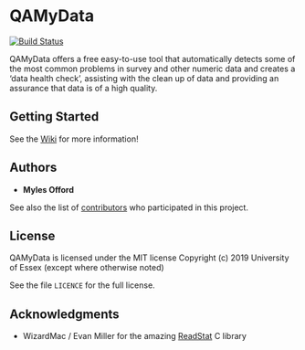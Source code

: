 # QAMyData

[![Build Status](https://travis-ci.org/ukdataservice/qamd.svg?branch=master)](https://travis-ci.org/ukdataservice/qamd)

QAMyData offers a free easy-to-use tool that automatically detects some of
the most common problems in survey and other numeric data and creates a
‘data health check’, assisting with the clean up of data and providing an
assurance that data is of a high quality.

## Getting Started

See the [Wiki] for more information!

## Authors

* **Myles Offord**

See also the list of [contributors](https://github.com/raymanns/qamd/contributors)
who participated in this project.

## License

QAMyData is licensed under the MIT license Copyright (c) 2019 University of Essex (except where otherwise noted)

See the file `LICENCE` for the full license.

## Acknowledgments

* WizardMac / Evan Miller for the amazing [ReadStat] C library

[Git]: https://git-scm.com/
[Rust]: https://rust-lang.org/
[ReadStat]: https://github.com/WizardMac/ReadStat
[linux subsystem for windows]: https://docs.microsoft.com/en-us/windows/wsl/install-win10
[Wiki]: https://github.com/Raymanns/qamd/wiki

